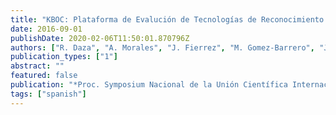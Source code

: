 ```yaml
---
title: "KBOC: Plataforma de Evalución de Tecnologías de Reconocimiento Biométrico Basadas en la Dinámica de Tecleo"
date: 2016-09-01
publishDate: 2020-02-06T11:50:01.870796Z
authors: ["R. Daza", "A. Morales", "J. Fierrez", "M. Gomez-Barrero", "J. Ortega-Garcia"]
publication_types: ["1"]
abstract: ""
featured: false
publication: "*Proc. Symposium Nacional de la Unión Científica Internacional de Radio (URSI)*"
tags: ["spanish"]
---
```


